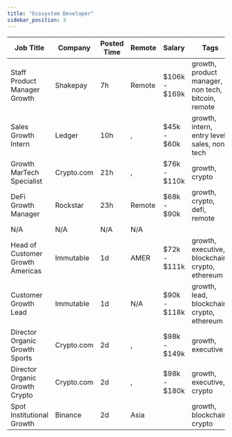 ```yaml
---
title: "Ecosystem Developer"
sidebar_position: 3
---
```


| Job Title | Company | Posted Time | Remote | Salary | Tags | Apply Link |
|-----------|---------|-------------|--------|--------|------|------------|
| Staff Product Manager Growth | Shakepay | 7h | Remote | $106k - $169k | growth, product manager, non tech, bitcoin, remote | [Apply](https://web3.career/staff-product-manager-growth-shakepay/100652) |
| Sales Growth Intern | Ledger | 10h | , | $45k - $60k | growth, intern, entry level, sales, non tech | [Apply](https://web3.career/sales-growth-intern-ledger/100643) |
| Growth MarTech Specialist | Crypto.com | 21h | , | $76k - $110k | growth, crypto | [Apply](https://web3.career/growth-martech-specialist-crypto-com/100635) |
| DeFi Growth Manager | Rockstar | 23h | Remote | $68k - $90k | growth, crypto, defi, remote | [Apply](https://web3.career/defi-growth-manager-rockstar/100629) |
| N/A | N/A | N/A | N/A |  |  | [Apply](https://web3.career/metana) |
| Head of Customer Growth Americas | Immutable | 1d | AMER | $72k - $111k | growth, executive, blockchain, crypto, ethereum | [Apply](https://web3.career/head-of-customer-growth-americas-immutable/100597) |
| Customer Growth Lead | Immutable | 1d | N/A | $90k - $118k | growth, lead, blockchain, crypto, ethereum | [Apply](https://web3.career/customer-growth-lead-immutable/100596) |
| Director Organic Growth Sports | Crypto.com | 2d | , | $98k - $149k | growth, executive | [Apply](https://web3.career/director-organic-growth-sports-crypto-com/100551) |
| Director Organic Growth Crypto | Crypto.com | 2d | , | $98k - $180k | growth, executive, crypto | [Apply](https://web3.career/director-organic-growth-crypto-crypto-com/100550) |
| Spot Institutional Growth | Binance | 2d | Asia |  | growth, blockchain, crypto | [Apply](https://web3.career/spot-institutional-growth-binance/100544) |

